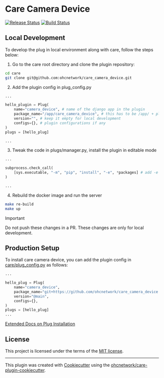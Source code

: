 # Care Camera Device

[![Release Status](https://img.shields.io/pypi/v/care_hello.svg)](https://pypi.python.org/pypi/care_hello)
[![Build Status](https://github.com/ohcnetwork/care_hello/actions/workflows/build.yaml/badge.svg)](https://github.com/ohcnetwork/care_hello/actions/workflows/build.yaml)


## Local Development

To develop the plug in local environment along with care, follow the steps below:

1. Go to the care root directory and clone the plugin repository:

```bash
cd care
git clone git@github.com:ohcnetwork/care_camera_device.git
```

2. Add the plugin config in plug_config.py

```python
...

hello_plugin = Plug(
    name="camera_device", # name of the django app in the plugin
    package_name="/app/care_camera_device", # this has to be /app/ + plugin folder name
    version="", # keep it empty for local development
    configs={}, # plugin configurations if any
)
plugs = [hello_plug]

...
```

3. Tweak the code in plugs/manager.py, install the plugin in editable mode

```python
...

subprocess.check_call(
    [sys.executable, "-m", "pip", "install", "-e", *packages] # add -e flag to install in editable mode
)

...
```

4. Rebuild the docker image and run the server

```bash
make re-build
make up
```

> [!IMPORTANT]
> Do not push these changes in a PR. These changes are only for local development.

## Production Setup

To install care camera device, you can add the plugin config in [care/plug_config.py](https://github.com/ohcnetwork/care/blob/develop/plug_config.py) as follows:

```python
...

hello_plug = Plug(
    name="camera_device",
    package_name="git+https://github.com/ohcnetwork/care_camera_device.git",
    version="@main",
    configs={},
)
plugs = [hello_plug]
...
```

[Extended Docs on Plug Installation](https://care-be-docs.ohc.network/pluggable-apps/configuration.html)

## License

This project is licensed under the terms of the [MIT license](LICENSE).

---

This plugin was created with [Cookiecutter](https://github.com/audreyr/cookiecutter) using the [ohcnetwork/care-plugin-cookiecutter](https://github.com/ohcnetwork/care-plugin-cookiecutter).
